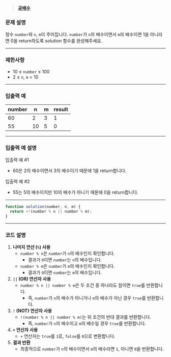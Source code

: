 > [**공배수**](https://school.programmers.co.kr/learn/courses/30/lessons/181936)

### **문제 설명**

정수 `number`와 `n`, `m`이 주어집니다. `number`가 `n`의 배수이면서 `m`의 배수이면 1을 아니라면 0을 return하도록 solution 함수를 완성해주세요.

---

### 제한사항

- 10 ≤ `number` ≤ 100
- 2 ≤ `n`, `m` < 10

---

### 입출력 예

| number | n   | m   | result |
| ------ | --- | --- | ------ |
| 60     | 2   | 3   | 1      |
| 55     | 10  | 5   | 0      |

---

### 입출력 예 설명

입출력 예 #1

- 60은 2의 배수이면서 3의 배수이기 때문에 1을 return합니다.

입출력 예 #2

- 55는 5의 배수이지만 10의 배수가 아니기 때문에 0을 return합니다.

---

```jsx
function solution(number, n, m) {
  return +!(number % n || number % m);
}
```

---

### 코드 설명

1. **나머지 연산 (`%`) 사용**
   - `number % n`은 `number`가 `n`의 배수인지 확인합니다.
     - 결과가 `0`이면 `number`는 `n`의 배수입니다.
   - `number % m`은 `number`가 `m`의 배수인지 확인합니다.
     - 결과가 `0`이면 `number`는 `m`의 배수입니다.
2. **`||` (OR) 연산자 사용**
   - `number % n || number % m`은 두 조건 중 하나라도 참이면 `true`를 반환합니다.
     - 즉, `number`가 `n`의 배수가 아니거나 `m`의 배수가 아닌 경우 `true`를 반환합니다.
3. **`!` (NOT) 연산자 사용**
   - `!(number % n || number % m)`는 위 조건의 반대 결과를 반환합니다.
     - 즉, `number`가 `n`의 배수이고 `m`의 배수일 경우 `true`를 반환합니다.
4. **`+` 연산자 사용**
   - `+` 연산자는 `true`를 `1`로, `false`를 `0`으로 변환합니다.
5. **결과 반환**
   - 최종적으로 `number`가 `n`의 배수이면서 `m`의 배수라면 `1`, 아니면 `0`을 반환합니다.
